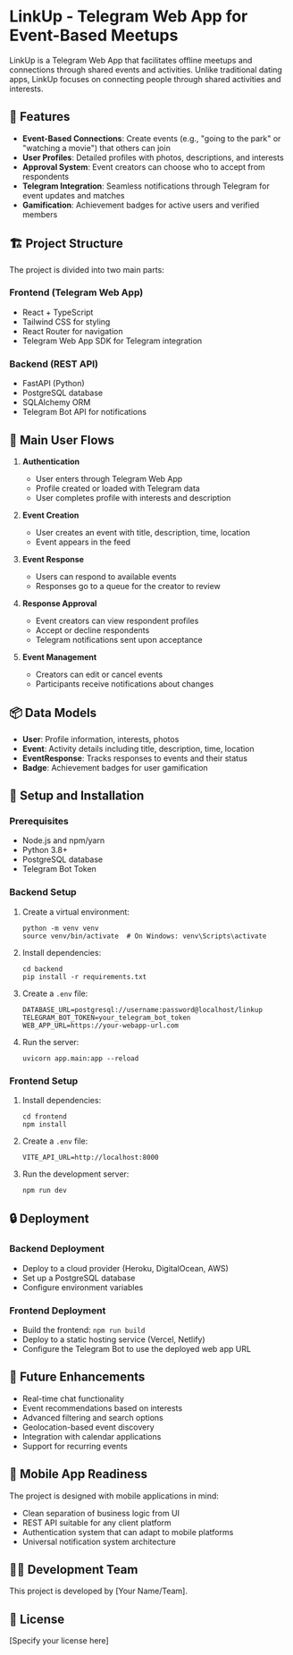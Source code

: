 # LinkUp - Telegram Web App for Event-Based Meetups

LinkUp is a Telegram Web App that facilitates offline meetups and connections through shared events and activities. Unlike traditional dating apps, LinkUp focuses on connecting people through shared activities and interests.

## 🚀 Features

- **Event-Based Connections**: Create events (e.g., "going to the park" or "watching a movie") that others can join
- **User Profiles**: Detailed profiles with photos, descriptions, and interests
- **Approval System**: Event creators can choose who to accept from respondents
- **Telegram Integration**: Seamless notifications through Telegram for event updates and matches
- **Gamification**: Achievement badges for active users and verified members

## 🏗️ Project Structure

The project is divided into two main parts:

### Frontend (Telegram Web App)
- React + TypeScript
- Tailwind CSS for styling
- React Router for navigation
- Telegram Web App SDK for Telegram integration

### Backend (REST API)
- FastAPI (Python)
- PostgreSQL database
- SQLAlchemy ORM
- Telegram Bot API for notifications

## 🔄 Main User Flows

1. **Authentication**
   - User enters through Telegram Web App
   - Profile created or loaded with Telegram data
   - User completes profile with interests and description

2. **Event Creation**
   - User creates an event with title, description, time, location
   - Event appears in the feed

3. **Event Response**
   - Users can respond to available events
   - Responses go to a queue for the creator to review

4. **Response Approval**
   - Event creators can view respondent profiles
   - Accept or decline respondents
   - Telegram notifications sent upon acceptance

5. **Event Management**
   - Creators can edit or cancel events
   - Participants receive notifications about changes

## 📦 Data Models

- **User**: Profile information, interests, photos
- **Event**: Activity details including title, description, time, location
- **EventResponse**: Tracks responses to events and their status
- **Badge**: Achievement badges for user gamification

## 🔧 Setup and Installation

### Prerequisites
- Node.js and npm/yarn
- Python 3.8+
- PostgreSQL database
- Telegram Bot Token

### Backend Setup
1. Create a virtual environment:
   ```
   python -m venv venv
   source venv/bin/activate  # On Windows: venv\Scripts\activate
   ```

2. Install dependencies:
   ```
   cd backend
   pip install -r requirements.txt
   ```

3. Create a `.env` file:
   ```
   DATABASE_URL=postgresql://username:password@localhost/linkup
   TELEGRAM_BOT_TOKEN=your_telegram_bot_token
   WEB_APP_URL=https://your-webapp-url.com
   ```

4. Run the server:
   ```
   uvicorn app.main:app --reload
   ```

### Frontend Setup
1. Install dependencies:
   ```
   cd frontend
   npm install
   ```

2. Create a `.env` file:
   ```
   VITE_API_URL=http://localhost:8000
   ```

3. Run the development server:
   ```
   npm run dev
   ```

## 🔒 Deployment

### Backend Deployment
- Deploy to a cloud provider (Heroku, DigitalOcean, AWS)
- Set up a PostgreSQL database
- Configure environment variables

### Frontend Deployment
- Build the frontend: `npm run build`
- Deploy to a static hosting service (Vercel, Netlify)
- Configure the Telegram Bot to use the deployed web app URL

## 🚀 Future Enhancements

- Real-time chat functionality
- Event recommendations based on interests
- Advanced filtering and search options
- Geolocation-based event discovery
- Integration with calendar applications
- Support for recurring events

## 📱 Mobile App Readiness

The project is designed with mobile applications in mind:
- Clean separation of business logic from UI
- REST API suitable for any client platform
- Authentication system that can adapt to mobile platforms
- Universal notification system architecture

## 👨‍💻 Development Team

This project is developed by [Your Name/Team].

## 📄 License

[Specify your license here] 
